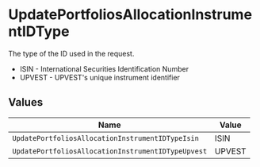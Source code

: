 # UpdatePortfoliosAllocationInstrumentIDType

The type of the ID used in the request.
* ISIN - International Securities Identification Number
* UPVEST - UPVEST's unique instrument identifier


## Values

| Name                                               | Value                                              |
| -------------------------------------------------- | -------------------------------------------------- |
| `UpdatePortfoliosAllocationInstrumentIDTypeIsin`   | ISIN                                               |
| `UpdatePortfoliosAllocationInstrumentIDTypeUpvest` | UPVEST                                             |